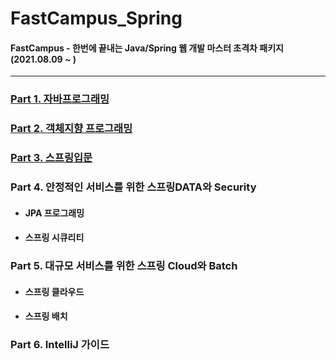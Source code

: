 # FastCampus_Spring
#### FastCampus - 한번에 끝내는 Java/Spring 웹 개발 마스터 초격차 패키지 (2021.08.09 ~ )

---

### [Part 1. 자바프로그래밍](https://github.com/hyunmin0317/FastCampus_Spring/tree/main/Part1)

### [Part 2. 객체지향 프로그래밍](https://github.com/hyunmin0317/FastCampus_Spring/tree/main/Part2)

### [Part 3. 스프링입문]()

### Part 4. 안정적인 서비스를 위한 스프링DATA와 Security

* #### JPA 프로그래밍

- #### 스프링 시큐리티

### Part 5. 대규모 서비스를 위한 스프링 Cloud와 Batch

* #### 스프링 클라우드

* #### 스프링 배치

### Part 6. IntelliJ 가이드


